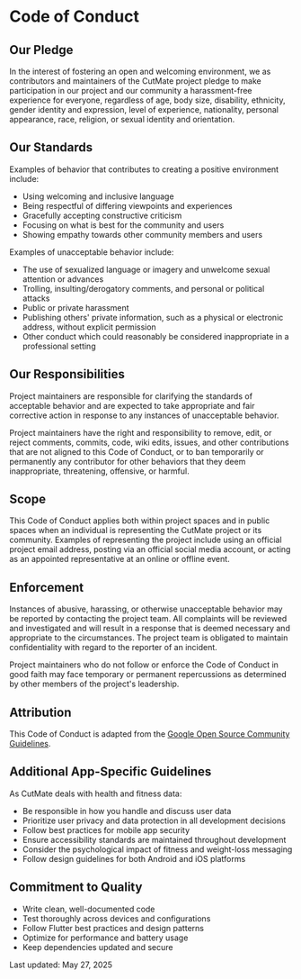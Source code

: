 # Code of Conduct

## Our Pledge

In the interest of fostering an open and welcoming environment, we as contributors and maintainers of the CutMate project pledge to make participation in our project and our community a harassment-free experience for everyone, regardless of age, body size, disability, ethnicity, gender identity and expression, level of experience, nationality, personal appearance, race, religion, or sexual identity and orientation.

## Our Standards

Examples of behavior that contributes to creating a positive environment include:

* Using welcoming and inclusive language
* Being respectful of differing viewpoints and experiences
* Gracefully accepting constructive criticism
* Focusing on what is best for the community and users
* Showing empathy towards other community members and users

Examples of unacceptable behavior include:

* The use of sexualized language or imagery and unwelcome sexual attention or advances
* Trolling, insulting/derogatory comments, and personal or political attacks
* Public or private harassment
* Publishing others' private information, such as a physical or electronic address, without explicit permission
* Other conduct which could reasonably be considered inappropriate in a professional setting

## Our Responsibilities

Project maintainers are responsible for clarifying the standards of acceptable behavior and are expected to take appropriate and fair corrective action in response to any instances of unacceptable behavior.

Project maintainers have the right and responsibility to remove, edit, or reject comments, commits, code, wiki edits, issues, and other contributions that are not aligned to this Code of Conduct, or to ban temporarily or permanently any contributor for other behaviors that they deem inappropriate, threatening, offensive, or harmful.

## Scope

This Code of Conduct applies both within project spaces and in public spaces when an individual is representing the CutMate project or its community. Examples of representing the project include using an official project email address, posting via an official social media account, or acting as an appointed representative at an online or offline event.

## Enforcement

Instances of abusive, harassing, or otherwise unacceptable behavior may be reported by contacting the project team. All complaints will be reviewed and investigated and will result in a response that is deemed necessary and appropriate to the circumstances. The project team is obligated to maintain confidentiality with regard to the reporter of an incident.

Project maintainers who do not follow or enforce the Code of Conduct in good faith may face temporary or permanent repercussions as determined by other members of the project's leadership.

## Attribution

This Code of Conduct is adapted from the [Google Open Source Community Guidelines](https://opensource.google/conduct/).

## Additional App-Specific Guidelines

As CutMate deals with health and fitness data:

* Be responsible in how you handle and discuss user data
* Prioritize user privacy and data protection in all development decisions
* Follow best practices for mobile app security
* Ensure accessibility standards are maintained throughout development
* Consider the psychological impact of fitness and weight-loss messaging
* Follow design guidelines for both Android and iOS platforms

## Commitment to Quality

* Write clean, well-documented code
* Test thoroughly across devices and configurations
* Follow Flutter best practices and design patterns
* Optimize for performance and battery usage
* Keep dependencies updated and secure

Last updated: May 27, 2025
